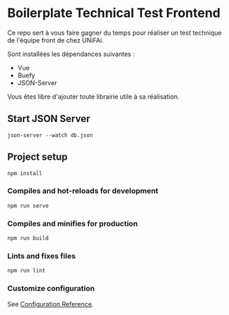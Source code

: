 # Boilerplate Technical Test Frontend

Ce repo sert à vous faire gagner du temps pour réaliser un test technique de l'équipe front de chez UNiFAi.

Sont installées les dépendances suivantes :
- Vue
- Buefy
- JSON-Server

Vous êtes libre d'ajouter toute librairie utile à sa réalisation.

## Start JSON Server
```
json-server --watch db.json
```

## Project setup
```
npm install
```

### Compiles and hot-reloads for development
```
npm run serve
```

### Compiles and minifies for production
```
npm run build
```

### Lints and fixes files
```
npm run lint
```

### Customize configuration
See [Configuration Reference](https://cli.vuejs.org/config/).
